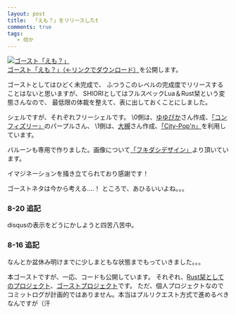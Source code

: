 ```yaml
---
layout: post
title:  「えも？」をリリースしたt
comments: true
tags:
   - 伺か
---
```


[![ゴースト「えも？」](/img/2020-08-10-emo.png "えも？")](https://raw.githubusercontent.com/ekicyou/emo-gs/stable/ghost/emo-gs.nar)<br />
[ゴースト「えも？」（←リンクでダウンロード）](https://raw.githubusercontent.com/ekicyou/emo-gs/stable/ghost/emo-gs.nar)を公開します。

ゴーストとしてはひどく未完成で、
ふつうこのレベルの完成度でリリースすることはないと思いますが、
SHIORIとしてはフルスペックLua＆Rust栞という変態さんなので、
最低限の体裁を整えて、表に出しておくことにしました。

シェルですが、それぞれフリーシェルです。
\0側は、[ゆゆぴか](https://yusyuparo.net/)さん作成、[「コンフィズリー」](https://yusyuparo.net/free.html)のパープルさん、
\1側は、[大槻](http://th88.blog.shinobi.jp/)さん作成、[「City-Pop'n」](http://th88.blog.shinobi.jp/%E3%83%95%E3%83%AA%E3%83%BC%E3%82%B7%E3%82%A7%E3%83%AB/%E3%83%95%E3%83%AA%E3%83%BC%E3%82%B7%E3%82%A7%E3%83%AB%E3%80%8Ccity-pop--n%E3%80%8D)を利用しています。

バルーンも専用で作りました。画像について[「フキダシデザイン」](https://fukidesign.com/)より頂いています。

イマジネーションを掻き立てられており感謝です！

ゴーストネタは今から考える‥‥！
ところで、あひるいいよね。。。

### 8-20 追記
disqusの表示をどうにかしようと四苦八苦中。

### 8-16 追記

なんとか盆休み明けまでに少しまともな状態までもっていきました。。。

本ゴーストですが、一応、コードも公開しています。
それぞれ、[Rust栞としてのプロジェクト](https://github.com/ekicyou/emo-rs)、[ゴーストプロジェクト](https://github.com/ekicyou/emo-gs)です。
ただ、個人プロジェクトなのでコミットログが計画的ではありません。本当はプルリクエスト方式で進めるべきなんですが（汗